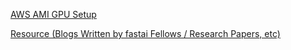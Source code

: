 

[AWS AMI GPU Setup](aws_ami_gpu_setup.md)  

[Resource (Blogs Written by fastai Fellows / Research Papers, etc)](blogs_papers.md)  

